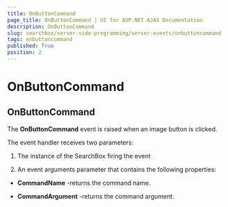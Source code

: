 ```yaml
---
title: OnButtonCommand
page_title: OnButtonCommand | UI for ASP.NET AJAX Documentation
description: OnButtonCommand
slug: searchbox/server-side-programming/server-events/onbuttoncommand
tags: onbuttoncommand
published: True
position: 2
---
```


# OnButtonCommand



## OnButtonCommand

The __OnButtonCommand__ event is raised when an image button is clicked.

The event handler receives two parameters:

1. The instance of the SearchBox firing the event

1. An event arguments parameter that contains the following properties:

* __CommandName__ -returns the command name.

* __CommandArgument__ -returns the command argument.
